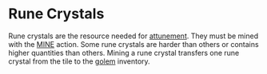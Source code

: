 # Rune Crystals

Rune crystals are the resource needed for [attunement](attunement). They must be mined with the [MINE](MINE) action. Some rune crystals are harder than others or contains higher quantities than others. Mining a rune crystal transfers one rune crystal from the tile to the [golem](golem) inventory.
